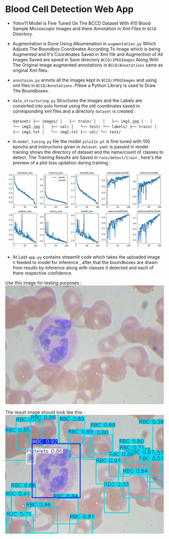 # Blood Cell Detection Web App

- Yolov11 Model is Fine Tuned On The BCCD Dataset With 410 Blood Sample Microscopic Images and there Annotation in Xml Files In `BCCD` Directory.

- Augmentation is Done Using Albumenation in `augmentation.py` Which Adjusts The Boundbox Coordinates According To Image which is being Augmented and It's Coordinates Saved in Xml file and Augmention of All Images Saved are saved in Save directory `BCCD/JPEGImages` Along With The Original image augmented annotations in `BCCD/Annotations` same as original Xml files.

- `annotaion.py` annots all the images kept in `BCCD/JPEGImages` and using xml files in `BCCD/Annotations`. Pillow a Python Library is used to Draw The Boundboxes.

- `data_structuring.py` Structures the images and the Labels are converted into yolo format using the old coordinates saved in corresponding xml files and a directory `dataset` is created :

   `dataset/
    ├── images/
    │   ├── train/
    │   │   ├── img1.jpg
    │   │   └── img2.jpg
    │   ├── val/
    │   └── test/
    └── labels/
        ├── train/
        │   ├── img1.txt
        │   └── img2.txt
        ├── val/
        └── test/`

- In `model_tuning.py` file the model `yolo11n.pt` is fine tuned with 100 epochs and instructions given in `dataset.yaml` is passed in model training shows the directory of dataset and the name/count of classes to detect. The Training Results are Saved in `runs/detect/train` , here's the preview of a plot loss updation during training :

![results.png](runs/detect/train/results.png)

- At Last `app.py` contains streamlit code which takes the uploaded image n feeded to model for inference , after that the boundboxes are drawn from results by inference along with classes it detected and each of there respective confidence.

Use this image for testing purposes :
![bloodsample.jpg](dataset/images/test/BloodImage_00011.jpg)

The result image should look like this :
![bloodsample_pred.jpg](runs/detect/predict/BloodImage_00011.jpg)
